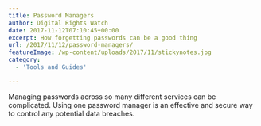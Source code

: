 ```yaml
---
title: Password Managers
author: Digital Rights Watch
date: 2017-11-12T07:10:45+00:00
excerpt: How forgetting passwords can be a good thing
url: /2017/11/12/password-managers/
featureImage: /wp-content/uploads/2017/11/stickynotes.jpg
category:
  - 'Tools and Guides'

---
```

Managing passwords across so many different services can be complicated. Using one password manager is an effective and secure way to control any potential data breaches.
